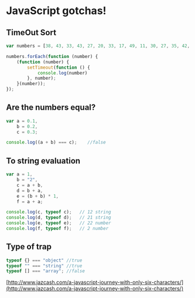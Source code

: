 # JavaScript gotchas!

## TimeOut Sort

```js
var numbers = [38, 43, 33, 43, 27, 20, 33, 17, 49, 11, 30, 27, 35, 42, 14, 32, 44, 44, 16, 44];

numbers.forEach(function (number) {
    (function (number) {
        setTimeout(function () {
            console.log(number)
        }, number);
    }(number));
});
```

## Are the numbers equal?

```js
var a = 0.1,
    b = 0.2,
    c = 0.3;

console.log((a + b) === c);    //false
```

## To string evaluation

```js
var a = 1,
    b = "2",
    c = a + b,
    d = b + a,
    e = (b + b) * 1,
    f = a + a;

console.log(c, typeof c);   // 12 string
console.log(d, typeof d);   // 21 string
console.log(e, typeof e);   // 22 number
console.log(f, typeof f);   // 2 number
```

## Type of  trap

```js
typeof {} === "object" //true
typeof "" === "string" //true
typeof [] === "array"; //false
```







[http://www.jazcash.com/a-javascript-journey-with-only-six-characters/](http://www.jazcash.com/a-javascript-journey-with-only-six-characters/)

